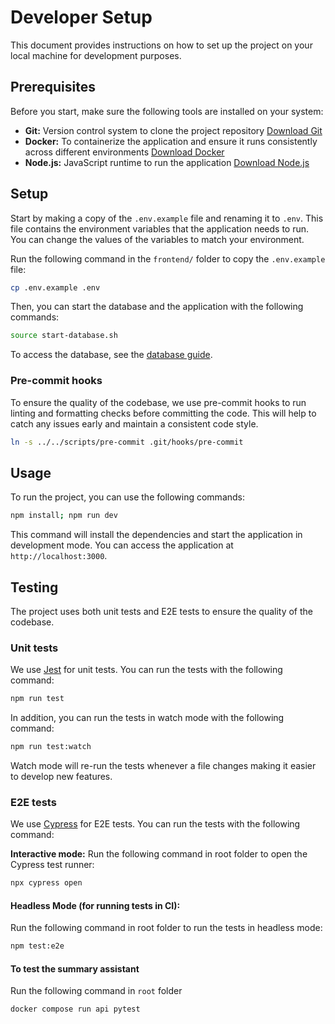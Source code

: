 # Developer Setup

This document provides instructions on how to set up the project on your local machine for development purposes.

## Prerequisites

Before you start, make sure the following tools are installed on your system:

- **Git:** Version control system to clone the project repository [Download Git](https://git-scm.com/downloads)
- **Docker:** To containerize the application and ensure it runs consistently across different environments [Download Docker](https://www.docker.com/products/docker-desktop)
- **Node.js:** JavaScript runtime to run the application [Download Node.js](https://nodejs.org/en/download/)

## Setup

Start by making a copy of the `.env.example` file and renaming it to `.env`. This file contains the environment variables that the application needs to run. You can change the values of the variables to match your environment.

Run the following command in the `frontend/`
folder to copy the `.env.example` file:

```bash
cp .env.example .env
```

Then, you can start the database and the application with the following commands:

```bash
source start-database.sh
```

To access the database, see the [database guide](./database.md).

### Pre-commit hooks

To ensure the quality of the codebase, we use pre-commit hooks to run linting and formatting checks before committing the code. This will help to catch any issues early and maintain a consistent code style.

```bash
ln -s ../../scripts/pre-commit .git/hooks/pre-commit
```

## Usage

To run the project, you can use the following commands:

```bash
npm install; npm run dev
```

This command will install the dependencies and start the application in development mode. You can access the application at `http://localhost:3000`.

## Testing

The project uses both unit tests and E2E tests to ensure the quality of the codebase.

### Unit tests

We use [Jest](https://jestjs.io/) for unit tests. You can run the tests with the following command:

```bash
npm run test
```

In addition, you can run the tests in watch mode with the following command:

```bash
npm run test:watch
```

Watch mode will re-run the tests whenever a file changes making it easier to develop new features.

### E2E tests

We use [Cypress](https://www.cypress.io/) for E2E tests. You can run the tests with the following command:

**Interactive mode:**
Run the following command in root folder to open the Cypress test runner:

```bash
npx cypress open
```

#### Headless Mode (for running tests in CI):

Run the following command in root folder to run the tests in headless mode:

```bash
npm test:e2e
```

#### To test the summary assistant

Run the following command in `root` folder

```bash
docker compose run api pytest
```
